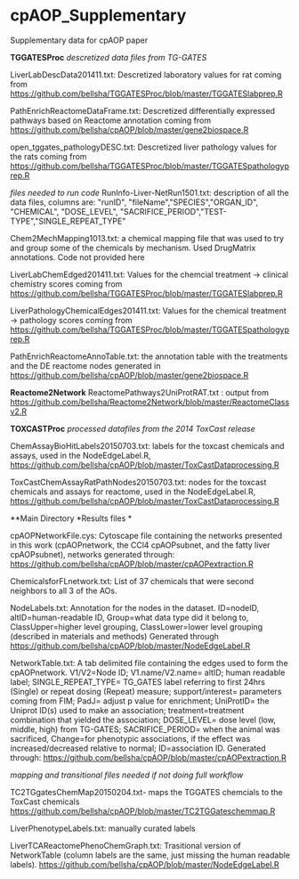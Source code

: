 # cpAOP_Supplementary
Supplementary data for cpAOP paper

**TGGATESProc**
*descretized data files from TG-GATES*

LiverLabDescData201411.txt: Descretized laboratory values for rat coming from https://github.com/bellsha/TGGATESProc/blob/master/TGGATESlabprep.R

PathEnrichReactomeDataFrame.txt: Descretized differentially expressed pathways based on Reactome annotation coming from https://github.com/bellsha/cpAOP/blob/master/gene2biospace.R

open_tggates_pathologyDESC.txt: Descretized liver pathology values for the rats coming from https://github.com/bellsha/TGGATESProc/blob/master/TGGATESpathologyprep.R

*files needed to run code*
RunInfo-Liver-NetRun1501.txt: description of all the data files, columns are: "runID", "fileName","SPECIES","ORGAN_ID", "CHEMICAL", "DOSE_LEVEL", "SACRIFICE_PERIOD","TEST-TYPE","SINGLE_REPEAT_TYPE"

Chem2MechMapping1013.txt: a chemical mapping file that was used to try and group some of the chemicals by mechanism. Used DrugMatrix annotations. Code not provided here

LiverLabChemEdged201411.txt: Values for the chemcial treatment -> clinical chemistry scores coming from https://github.com/bellsha/TGGATESProc/blob/master/TGGATESlabprep.R

LiverPathologyChemicalEdges201411.txt: Values for the chemical treatment -> pathology scores coming from https://github.com/bellsha/TGGATESProc/blob/master/TGGATESpathologyprep.R

PathEnrichReactomeAnnoTable.txt: the annotation table with the treatments and the DE reactome nodes generated in https://github.com/bellsha/cpAOP/blob/master/gene2biospace.R

**Reactome2Network**
ReactomePathways2UniProtRAT.txt : output from https://github.com/bellsha/Reactome2Network/blob/master/ReactomeClassv2.R

**TOXCASTProc**
*processed datafiles from the 2014 ToxCast release*

ChemAssayBioHitLabels20150703.txt: labels for the toxcast chemicals and assays, used in the NodeEdgeLabel.R, https://github.com/bellsha/cpAOP/blob/master/ToxCastDataprocessing.R

ToxCastChemAssayRatPathNodes20150703.txt: nodes for the toxcast chemicals and assays for reactome, used in the NodeEdgeLabel.R, https://github.com/bellsha/cpAOP/blob/master/ToxCastDataprocessing.R


**Main Directory
*Results files *

cpAOPNetworkFile.cys: Cytoscape file containing the networks presented in this work (cpAOPnetwork, the CCl4 cpAOPsubnet, and the fatty liver cpAOPsubnet), networks generated through: https://github.com/bellsha/cpAOP/blob/master/cpAOPextraction.R

ChemicalsforFLnetwork.txt: List of 37 chemicals that were second neighbors to all 3 of the AOs.

NodeLabels.txt: Annotation for the nodes in the dataset. ID=nodeID, altID=human-readable ID, Group=what data type did it belong to, ClassUpper=higher level grouping, ClassLower=lower level grouping (described in materials and methods) Generated through https://github.com/bellsha/cpAOP/blob/master/NodeEdgeLabel.R

NetworkTable.txt: A tab delimited file containing the edges used to form the cpAOPnetwork. V1/V2=Node ID; V1.name/V2.name= altID; human readable label; SINGLE_REPEAT_TYPE= TG_GATES label referring to first 24hrs (Single) or repeat dosing (Repeat) measure; support/interest= parameters coming from FIM; PadJ= adjust p value for enrichment; UniProtID= the Uniprot ID(s) used to make an association; treatment=treatment combination that yielded the association; DOSE_LEVEL= dose level (low, middle, high) from TG-GATES; SACRIFICE_PERIOD= when the animal was sacrificed, Change=for phenotypic associations, if the effect was increased/decreased relative to normal; ID=association ID. Generated through: https://github.com/bellsha/cpAOP/blob/master/cpAOPextraction.R

*mapping and transitional files needed if not doing full workflow*

TC2TGgatesChemMap20150204.txt- maps the TGGATES chemcials to the ToxCast chemicals https://github.com/bellsha/cpAOP/blob/master/TC2TGGateschemmap.R

LiverPhenotypeLabels.txt: manually curated labels

LiverTCAReactomePhenoChemGraph.txt: Trasitional version of NetworkTable (column labels are the same, just missing the human readable labels). https://github.com/bellsha/cpAOP/blob/master/NodeEdgeLabel.R



